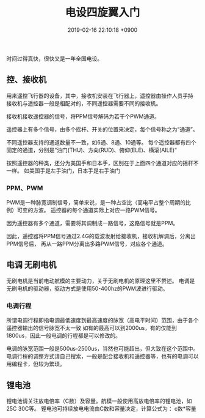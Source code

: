 ﻿---
layout: post
title: 电设四旋翼入门
date: 2019-02-16 22:10:18 +0900
categories: 技术
---
时间过得真快，很快又是一年全国电设。

## 控、接收机

用来遥控飞行器的设备，其中，接收机安装在飞行器上，遥控器由操作人员手持
接收机与遥控器一般是相配对的，不同遥控器需要不同的接收机。

接收机接收遥控器的信号，将PPM信号解码为若干个PWM通道。

遥控器上有多个信号，由多个摇杆、开关的位置来决定，每个信号称之为“通道”。

不同遥控器支持的通道数量不一致，如6通、8通、10通等。
每个遥控器都有四个固定的通道，分别是“油门(THU)、方向(RUD)、俯仰(ELE)、横滚(AILE)“

按照遥控器的种类，还分为美国手和日本手，区别在于上面四个通道对应的摇杆不一样。
如美国手是左手油门，日本手是右手油门

### PPM、PWM
PWM是一种脉宽调制信号，简单来说，是一种占空比（高电平占整个周期的比例）可变的方波。
遥控器的每个通道实际上对应一路PWM信号。

因为遥控器有多个通道，需要将其调制成一路信号，这路信号就是PPM。

因此，遥控器将PPM信号通过2.4G的载波发射给接收机，接收机解调后，分离出PPM信号后，
再从一路PPM分离出多路PWM信号，对应各个通道。

## 电调 无刷电机
无刷电机是当前电动航模的主要动力，关于无刷电机的原理这里不赘述。
电调是无刷电机的驱动器，驱动方式是使用50-400hz的PWM波进行驱动。

### 电调行程
所谓电调行程即指电调最低速度到最高速度的脉宽（高电平时间）范围，由于各个遥控器输出的信号脉宽不太一致
如有的最高可以到2000us，有的仅能到1800us，因此一般电调的行程都是可以修改的。

电调的脉宽范围一般是500us-2500us，当然也可能超出，但大致在这个范围中。
电调行程的调整方式请自己搜索，一般是配合接收机和遥控器等，也有的电调可以用编程卡，但较为繁琐。

## 锂电池
锂电池请关注放电倍率（C数）及容量。航模一般使用高放电倍率的锂电池，如25C 30C等。
锂电池可持续放电电流由C数和容量决定，计算公式为：
c数*容量







